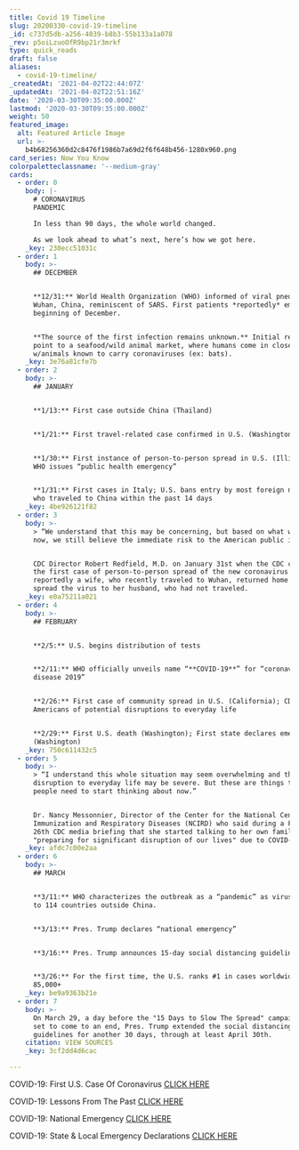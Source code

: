 ```yaml
---
title: Covid 19 Timeline
slug: 20200330-covid-19-timeline
_id: c737d5db-a256-4039-b8b3-55b133a1a078
_rev: p5oiLzuoOfR9bp21r3mrkf
type: quick_reads
draft: false
aliases:
  - covid-19-timeline/
_createdAt: '2021-04-02T22:44:07Z'
_updatedAt: '2021-04-02T22:51:16Z'
date: '2020-03-30T09:35:00.000Z'
lastmod: '2020-03-30T09:35:00.000Z'
weight: 50
featured_image:
  alt: Featured Article Image
  url: >-
    b4b68256360d2c8476f1986b7a69d2f6f648b456-1280x960.png
card_series: Now You Know
colorpaletteclassname: '--medium-gray'
cards:
  - order: 0
    body: |-
      # CORONAVIRUS  
      PANDEMIC

      In less than 90 days, the whole world changed.

      As we look ahead to what’s next, here’s how we got here.
    _key: 230ecc51031c
  - order: 1
    body: >-
      ## DECEMBER


      **12/31:** World Health Organization (WHO) informed of viral pneumonia in
      Wuhan, China, reminiscent of SARS. First patients *reportedly* emerged in
      beginning of December.


      **The source of the first infection remains unknown.** Initial reports
      point to a seafood/wild animal market, where humans come in close contact
      w/animals known to carry coronaviruses (ex: bats).
    _key: 3e76a81cfe7b
  - order: 2
    body: >-
      ## JANUARY


      **1/13:** First case outside China (Thailand)


      **1/21:** First travel-related case confirmed in U.S. (Washington state)


      **1/30:** First instance of person-to-person spread in U.S. (Illinois);
      WHO issues “public health emergency”


      **1/31:** First cases in Italy; U.S. bans entry by most foreign nationals
      who traveled to China within the past 14 days
    _key: 4be926121f82
  - order: 3
    body: >-
      > “We understand that this may be concerning, but based on what we know
      now, we still believe the immediate risk to the American public is low.”


      CDC Director Robert Redfield, M.D. on January 31st when the CDC confirmed
      the first case of person-to-person spread of the new coronavirus -
      reportedly a wife, who recently traveled to Wuhan, returned home and
      spread the virus to her husband, who had not traveled.
    _key: e0a75211a021
  - order: 4
    body: >-
      ## FEBRUARY


      **2/5:** U.S. begins distribution of tests


      **2/11:** WHO officially unveils name “**COVID-19**” for “coronavirus
      disease 2019”


      **2/26:** First case of community spread in U.S. (California); CDC warns
      Americans of potential disruptions to everyday life


      **2/29:** First U.S. death (Washington); First state declares emergency
      (Washington)
    _key: 750c611432c5
  - order: 5
    body: >-
      > “I understand this whole situation may seem overwhelming and that
      disruption to everyday life may be severe. But these are things that
      people need to start thinking about now.”


      Dr. Nancy Messonnier, Director of the Center for the National Center for
      Immunization and Respiratory Diseases (NCIRD) who said during a February
      26th CDC media briefing that she started talking to her own family about
      "preparing for significant disruption of our lives" due to COVID-19.
    _key: afdc7c00e2aa
  - order: 6
    body: >-
      ## MARCH


      **3/11:** WHO characterizes the outbreak as a “pandemic” as virus spreads
      to 114 countries outside China.


      **3/13:** Pres. Trump declares “national emergency”


      **3/16:** Pres. Trump announces 15-day social distancing guidelines.


      **3/26:** For the first time, the U.S. ranks #1 in cases worldwide with
      85,000+
    _key: be9a9363b21e
  - order: 7
    body: >-
      On March 29, a day before the "15 Days to Slow The Spread" campaign was
      set to come to an end, Pres. Trump extended the social distancing
      guidelines for another 30 days, through at least April 30th.
    citation: VIEW SOURCES
    _key: 3cf2dd4d6cac

---
```

COVID-19: First U.S. Case Of Coronavirus [CLICK HERE](https://smarthernews.com/covid-19-the-first-us-case-of-coronavirus/)

COVID-19: Lessons From The Past [CLICK HERE](https://smarthernews.com/comparing-the-flu-response/)

COVID-19: National Emergency [CLICK HERE](https://smarthernews.com/covid-19-national-emergency/)

COVID-19: State & Local Emergency Declarations [CLICK HERE](https://smarthernews.com/covid19-emergency-declarations/)